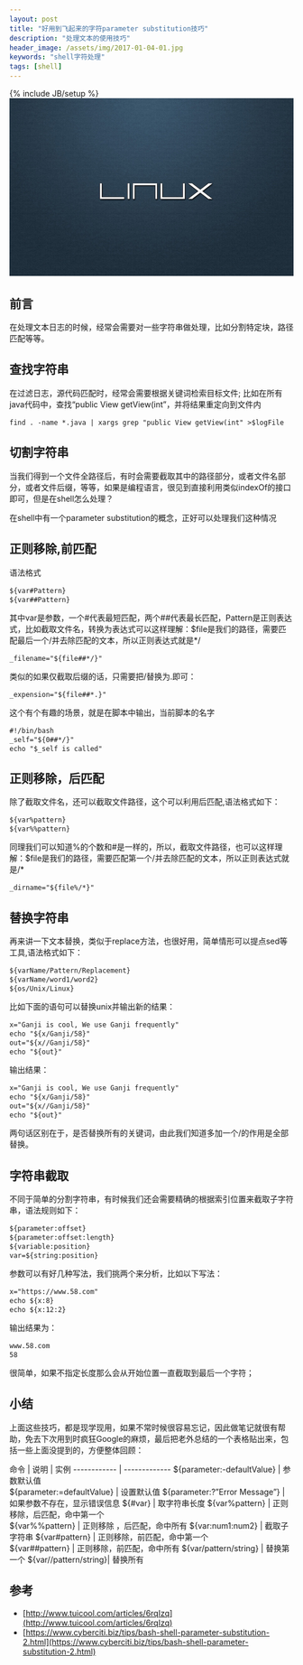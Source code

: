 ```yaml
---
layout: post
title: "好用到飞起来的字符parameter substitution技巧"
description: "处理文本的使用技巧"
header_image: /assets/img/2017-01-04-01.jpg
keywords: "shell字符处理"
tags: [shell]
---
```

{% include JB/setup %}
![img](/assets/img/2017-01-04-01.jpg)

## 前言

在处理文本日志的时候，经常会需要对一些字符串做处理，比如分割特定块，路径匹配等等。

## 查找字符串

在过滤日志，源代码匹配时，经常会需要根据关键词检索目标文件;
比如在所有java代码中，查找“public View getView(int”，并将结果重定向到文件内

```
find . -name *.java | xargs grep "public View getView(int" >$logFile
```

## 切割字符串

当我们得到一个文件全路径后，有时会需要截取其中的路径部分，或者文件名部分，或者文件后缀，等等，如果是编程语言，很见到直接利用类似indexOf的接口即可，但是在shell怎么处理？

在shell中有一个parameter substitution的概念，正好可以处理我们这种情况

## 正则移除,前匹配

语法格式

```
${var#Pattern}          
${var##Pattern}
```
其中var是参数，一个#代表最短匹配，两个##代表最长匹配，Pattern是正则表达式，比如截取文件名，转换为表达式可以这样理解：$file是我们的路径，需要匹配最后一个/并去除匹配的文本，所以正则表达式就是*/

```
_filename="${file##*/}"
```

类似的如果仅截取后缀的话，只需要把/替换为.即可：

```
_expension="${file##*.}"
```
这个有个有趣的场景，就是在脚本中输出，当前脚本的名字

```
#!/bin/bash
_self="${0##*/}"
echo "$_self is called"
```

## 正则移除，后匹配
除了截取文件名，还可以截取文件路径，这个可以利用后匹配,语法格式如下：

```
${var%pattern}
${var%%pattern}
```
同理我们可以知道%的个数和#是一样的，所以，截取文件路径，也可以这样理解：$file是我们的路径，需要匹配第一个/并去除匹配的文本，所以正则表达式就是/*

```
_dirname="${file%/*}"
```

## 替换字符串

再来讲一下文本替换，类似于replace方法，也很好用，简单情形可以提点sed等工具,语法格式如下：

```
${varName/Pattern/Replacement}
${varName/word1/word2}
${os/Unix/Linux}
```
比如下面的语句可以替换unix并输出新的结果：

```
x="Ganji is cool, We use Ganji frequently"
echo "${x/Ganji/58}"
out="${x//Ganji/58}"
echo "${out}"
```

输出结果：

```
x="Ganji is cool, We use Ganji frequently"
echo "${x/Ganji/58}"
out="${x//Ganji/58}"
echo "${out}"
```
两句话区别在于，是否替换所有的关键词，由此我们知道多加一个/的作用是全部替换。

## 字符串截取

不同于简单的分割字符串，有时候我们还会需要精确的根据索引位置来截取子字符串，语法规则如下：

```
${parameter:offset}
${parameter:offset:length}
${variable:position}
var=${string:position}
```

参数可以有好几种写法，我们挑两个来分析，比如以下写法：

```
x="https://www.58.com"
echo ${x:8}
echo ${x:12:2}
```
输出结果为：

```
www.58.com
58
```
很简单，如果不指定长度那么会从开始位置一直截取到最后一个字符；

## 小结

上面这些技巧，都是现学现用，如果不常时候很容易忘记，因此做笔记就很有帮助，免去下次用到时疯狂Google的麻烦，最后把老外总结的一个表格贴出来，包括一些上面没提到的，方便整体回顾：

命令 | 说明 | 实例
------------ | -------------
${parameter:-defaultValue} | 参数默认值  
${parameter:=defaultValue} | 设置默认值
${parameter:?”Error Message”} | 如果参数不存在，显示错误信息
${#var} | 取字符串长度
${var%pattern} | 正则移除，后匹配，命中第一个  
${var%%pattern} | 正则移除 ，后匹配，命中所有 
${var:num1:num2} | 截取子字符串
${var#pattern} | 正则移除，前匹配，命中第一个  
${var##pattern} | 正则移除，前匹配，命中所有
${var/pattern/string} | 替换第一个
${var//pattern/string}| 替换所有

## 参考

* [http://www.tuicool.com/articles/6rqIzq](http://www.tuicool.com/articles/6rqIzq)
* [https://www.cyberciti.biz/tips/bash-shell-parameter-substitution-2.html](https://www.cyberciti.biz/tips/bash-shell-parameter-substitution-2.html)
